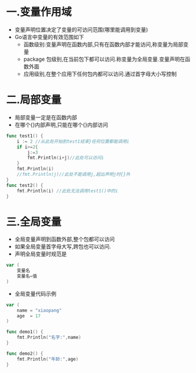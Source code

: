 # 一.变量作用域

* 变量声明位置决定了变量的可访问范围(哪里能调用到变量)
* Go语言中变量的有效范围如下
  * 函数级别:变量声明在函数内部,只有在函数内部才能访问,称变量为局部变量
  * package 包级别,在当前包下都可以访问.称变量为全局变量.变量声明在函数外面
  * 应用级别,在整个应用下任何包内都可以访问.通过首字母大小写控制

# 二.局部变量

* 局部变量一定是在函数内部
* 在哪个{}内部声明,只能在哪个{}内部访问

```go
func test1() {
	i := 2 //从此处开始到test1结束}任何位置都能调用i
	if i>=2{
		j:=3
		fmt.Println(i+j)//此处可以访问i
	}
	fmt.Println(i)
	//fmt.Println(j)//此处不能调用j,超出声明j时{}外
}
func test2() {
	fmt.Println(i) //此处无法调用test1()中的i
}
```

# 三.全局变量

* 全局变量声明到函数外部,整个包都可以访问
* 如果全局变量首字母大写,跨包也可以访问.
* 声明全局变量时规范是

```go
var (
	变量名
	变量名=值
)
```

* 全局变量代码示例

```go
var (
	name = "xiaopang"
	age  = 17
)

func demo1() {
  	fmt.Println("名字:",name)
}

func demo2() {
  	fmt.Println("年龄:",age)
}
```